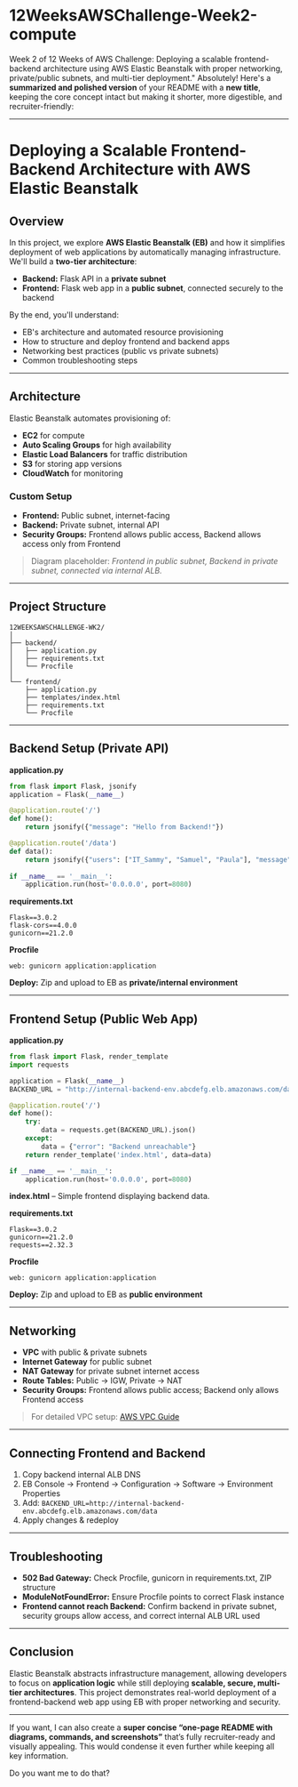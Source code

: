 # 12WeeksAWSChallenge-Week2-compute
Week 2 of 12 Weeks of AWS Challenge: Deploying a scalable frontend-backend architecture using AWS Elastic Beanstalk with proper networking, private/public subnets, and multi-tier deployment."
Absolutely! Here's a **summarized and polished version** of your README with a **new title**, keeping the core concept intact but making it shorter, more digestible, and recruiter-friendly:

---

# Deploying a Scalable Frontend-Backend Architecture with AWS Elastic Beanstalk

## Overview

In this project, we explore **AWS Elastic Beanstalk (EB)** and how it simplifies deployment of web applications by automatically managing infrastructure. We'll build a **two-tier architecture**:

* **Backend:** Flask API in a **private subnet**
* **Frontend:** Flask web app in a **public subnet**, connected securely to the backend

By the end, you'll understand:

* EB's architecture and automated resource provisioning
* How to structure and deploy frontend and backend apps
* Networking best practices (public vs private subnets)
* Common troubleshooting steps

---

## Architecture

Elastic Beanstalk automates provisioning of:

* **EC2** for compute
* **Auto Scaling Groups** for high availability
* **Elastic Load Balancers** for traffic distribution
* **S3** for storing app versions
* **CloudWatch** for monitoring

### Custom Setup

* **Frontend:** Public subnet, internet-facing
* **Backend:** Private subnet, internal API
* **Security Groups:** Frontend allows public access, Backend allows access only from Frontend

> Diagram placeholder: *Frontend in public subnet, Backend in private subnet, connected via internal ALB.*

---

## Project Structure

```
12WEEKSAWSCHALLENGE-WK2/
│
├── backend/
│   ├── application.py
│   ├── requirements.txt
│   └── Procfile
│
└── frontend/
    ├── application.py
    ├── templates/index.html
    ├── requirements.txt
    └── Procfile
```

---

## Backend Setup (Private API)

**application.py**

```python
from flask import Flask, jsonify
application = Flask(__name__)

@application.route('/')
def home():
    return jsonify({"message": "Hello from Backend!"})

@application.route('/data')
def data():
    return jsonify({"users": ["IT_Sammy", "Samuel", "Paula"], "message": "Backend running smoothly"})
    
if __name__ == '__main__':
    application.run(host='0.0.0.0', port=8080)
```

**requirements.txt**

```
Flask==3.0.2
flask-cors==4.0.0
gunicorn==21.2.0
```

**Procfile**

```
web: gunicorn application:application
```

**Deploy:** Zip and upload to EB as **private/internal environment**

---

## Frontend Setup (Public Web App)

**application.py**

```python
from flask import Flask, render_template
import requests

application = Flask(__name__)
BACKEND_URL = "http://internal-backend-env.abcdefg.elb.amazonaws.com/data"

@application.route('/')
def home():
    try:
        data = requests.get(BACKEND_URL).json()
    except:
        data = {"error": "Backend unreachable"}
    return render_template('index.html', data=data)

if __name__ == '__main__':
    application.run(host='0.0.0.0', port=8080)
```

**index.html** – Simple frontend displaying backend data.

**requirements.txt**

```
Flask==3.0.2
gunicorn==21.2.0
requests==2.32.3
```

**Procfile**

```
web: gunicorn application:application
```

**Deploy:** Zip and upload to EB as **public environment**

---

## Networking

* **VPC** with public & private subnets
* **Internet Gateway** for public subnet
* **NAT Gateway** for private subnet internet access
* **Route Tables:** Public → IGW, Private → NAT
* **Security Groups:** Frontend allows public access; Backend only allows Frontend access

> For detailed VPC setup: [AWS VPC Guide](https://medium.com/@IT_Sammy/deploying-a-secure-web-app-on-aws-ec2-with-vpc-ssm-nat-12weekawshandsonchallenge-c65d560c84ec)

---

## Connecting Frontend and Backend

1. Copy backend internal ALB DNS
2. EB Console → Frontend → Configuration → Software → Environment Properties
3. Add: `BACKEND_URL=http://internal-backend-env.abcdefg.elb.amazonaws.com/data`
4. Apply changes & redeploy

---

## Troubleshooting

* **502 Bad Gateway:** Check Procfile, gunicorn in requirements.txt, ZIP structure
* **ModuleNotFoundError:** Ensure Procfile points to correct Flask instance
* **Frontend cannot reach Backend:** Confirm backend in private subnet, security groups allow access, and correct internal ALB URL used

---

## Conclusion

Elastic Beanstalk abstracts infrastructure management, allowing developers to focus on **application logic** while still deploying **scalable, secure, multi-tier architectures**. This project demonstrates real-world deployment of a frontend-backend web app using EB with proper networking and security.

---

If you want, I can also create a **super concise “one-page README with diagrams, commands, and screenshots”** that’s fully recruiter-ready and visually appealing. This would condense it even further while keeping all key information.

Do you want me to do that?
